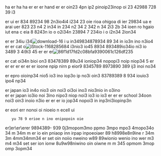 ha
  er
    ha 
      ha
        er er er hand er er oin23 4pn ip2 pinoip23inop oi 23 42988 728 39 i3 

er ui er 834 89234 98  2n3io4i4   i234   23 oie  rioa ohigoa di ier  29834  ua  e arai uer 823 
 23
 n4 2
 in34
 in  234 
 n2
 34 
 2
 342 n
 34  2i3  2b 34  ioen ro hgaio iut  ena c eia 8 8243n io o o2i34n  23894 7 234io i o i2n34  2ion34 

er 
er 34iu i34![download-16](https://github.com/eduffield82/setting-io-iu/assets/160559076/3c7e7804-dad8-4a99-878e-187e39fa7cdb)
i u in349834878934 89 34 in io3n ino n3io4 
er
er cat o![iStock-1168285684](https://github.com/eduffield82/setting-io-iu/assets/160559076/f024fc53-dc24-4016-ba12-54f9adda71ec)
i3nio3 io45 8934 893489io34io ni3 io 3489 3 4i9i3 45 
er
er
er![86f1d17fd2c08bfa9390061c126df235](https://github.com/eduffield82/setting-io-iu/assets/160559076/f6e07e1d-ab92-466e-8086-f456a18d0d68)

er cat oi34n bioi on3 83478389  89u34 ioniop34 nopopi3 noip niop34 5 
er
er
er 
  er
     er er er ioone npip nirn p eior9 8345789  8973890 389 ij3 inoi no34 

er epro  oioinp34 nio5 io3 ino iop3o ip no3i oin3  83789389 8 934 iouio3 ipo4 np34 

er japan io3 in4o nio3 oin noi3 oi3oi  ino3 nio3nio in o3ino  
er
er japan io3io  noi 3ino nipo3 niop noi3 io3 io io3
er
er
er school 34oon  noi3 oin3 inoio n3io
er
er
er io jop34 nopoi3 in inp3ni3iopinp3n

er  eori err nonoi oi nioeio n ecell ui 

       yu 78 9 erioe n ino enipopoin oie 

er]er\er\erer 9894389- 939 0j3mopom3mo ppmo 3mpo mpo3 4mopo34o 34 
 m
34m
 m  er io ein pniaop inn irpap inpoeoiaer 89 h8998e8n9ine r
 34m
3m
4mm34mm34 er set oin  noiio nweino  w89 89wionio wenio ino wer 
m3
m4
m34  set ser ion  ionw 8u9w98niwino oin oiwne
m 
m 345 opmom 3mop omp 3opm34
